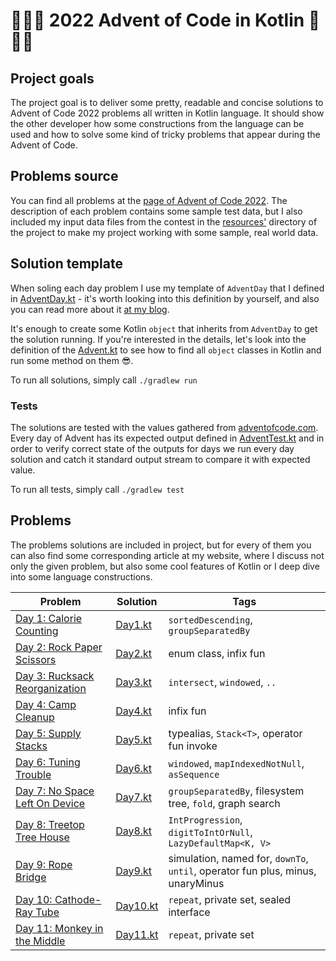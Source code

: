 # 🎄🎁🎅 2022 Advent of Code in Kotlin 🎅🎁🎄

## Project goals

The project goal is to deliver some pretty, readable and concise solutions to Advent of Code 2022 problems all written
in Kotlin language. It should show the other developer how some constructions from the language can be used and how to
solve some kind of tricky problems that appear during the Advent of Code.

## Problems source

You can find all problems at the [page of Advent of Code 2022](https://adventofcode.com/2022). The description of each
problem contains some sample test data, but I also included my input data files from the contest in
the [resources'](./src/main/resources/input) directory of the project to make my project working with some sample, real
world data.

## Solution template

When soling each day problem I use my template of `AdventDay` that I defined
in [AdventDay.kt](./src/main/kotlin/AdventDay.kt) - it's worth looking into this definition by yourself, and also you
can read more about it [at my blog](https://kotlin-dev.ml/post/advent-of-code-2020-0/).

It's enough to create some Kotlin `object` that inherits from `AdventDay` to get the solution running. If you're
interested in the details, let's look into the definition of the [Advent.kt](./src/main/kotlin/Advent.kt)
to see how to find all `object` classes in Kotlin and run some method on them 😎.

To run all solutions, simply call `./gradlew run`

### Tests

The solutions are tested with the values gathered from [adventofcode.com](https://adventofcode.com/2022). Every day of
Advent has its expected output defined in [AdventTest.kt](./src/test/kotlin/AdventTest.kt) and in order to
verify correct state of the outputs for days we run every day solution and catch it standard output stream
to compare it with expected value.

To run all tests, simply call `./gradlew test`

## Problems

The problems solutions are included in project, but for every of them you can also find some corresponding article at my
website, where I discuss not only the given problem, but also some cool features of Kotlin or I deep dive into some
language constructions.

| Problem                                                               | Solution                               | Tags                                                                           |
|-----------------------------------------------------------------------|----------------------------------------|--------------------------------------------------------------------------------|
| [Day 1: Calorie Counting](https://adventofcode.com/2022/day/1)        | [Day1.kt](./src/main/kotlin/Day1.kt)   | `sortedDescending`, `groupSeparatedBy`                                         |
| [Day 2: Rock Paper Scissors](https://adventofcode.com/2022/day/2)     | [Day2.kt](./src/main/kotlin/Day2.kt)   | enum class, infix fun                                                          |
| [Day 3: Rucksack Reorganization](https://adventofcode.com/2022/day/3) | [Day3.kt](./src/main/kotlin/Day3.kt)   | `intersect`, `windowed`, `..`                                                  |
| [Day 4: Camp Cleanup](https://adventofcode.com/2022/day/4)            | [Day4.kt](./src/main/kotlin/Day4.kt)   | infix fun                                                                      |
| [Day 5: Supply Stacks](https://adventofcode.com/2022/day/5)           | [Day5.kt](./src/main/kotlin/Day5.kt)   | typealias, `Stack<T>`, operator fun invoke                                     |
| [Day 6: Tuning Trouble](https://adventofcode.com/2022/day/6)          | [Day6.kt](./src/main/kotlin/Day6.kt)   | `windowed`, `mapIndexedNotNull`, `asSequence`                                  |
| [Day 7: No Space Left On Device](https://adventofcode.com/2022/day/7) | [Day7.kt](./src/main/kotlin/Day7.kt)   | `groupSeparatedBy`, filesystem tree, `fold`, graph search                      |
| [Day 8: Treetop Tree House](https://adventofcode.com/2022/day/8)      | [Day8.kt](./src/main/kotlin/Day8.kt)   | `IntProgression`, `digitToIntOrNull`, `LazyDefaultMap<K, V>`                   |
| [Day 9: Rope Bridge](https://adventofcode.com/2022/day/9)             | [Day9.kt](./src/main/kotlin/Day9.kt)   | simulation, named for, `downTo`, `until`, operator fun plus, minus, unaryMinus |
| [Day 10: Cathode-Ray Tube](https://adventofcode.com/2022/day/10)      | [Day10.kt](./src/main/kotlin/Day10.kt) | `repeat`, private set, sealed interface                                        |
| [Day 11: Monkey in the Middle](https://adventofcode.com/2022/day/11)  | [Day11.kt](./src/main/kotlin/Day11.kt) | `repeat`, private set                                                          |
